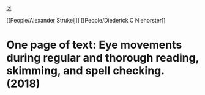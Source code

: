 [🇿](zotero://select/library/items/KIQCX7MR)

[[People/Alexander Strukelj]] [[People/Diederick C Niehorster]] 
# One page of text: Eye movements during regular and thorough reading, skimming, and spell checking. (2018)

